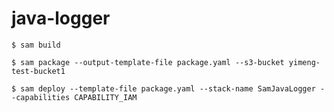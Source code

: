 # java-logger

```shell script
$ sam build
```

```shell script
$ sam package --output-template-file package.yaml --s3-bucket yimeng-test-bucket1
```

```shell script
$ sam deploy --template-file package.yaml --stack-name SamJavaLogger --capabilities CAPABILITY_IAM
```